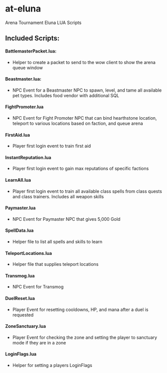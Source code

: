 # at-eluna
Arena Tournament Eluna LUA Scripts

## **Included Scripts:**
#### BattlemasterPacket.lua: 
- Helper to create a packet to send to the wow client to show the arena queue window
#### Beastmaster.lua:
- NPC Event for a Beastmaster NPC to spawn, level, and tame all available pet types. Includes food vendor with additional SQL
#### FightPromoter.lua
- NPC Event for Fight Promoter NPC that can bind hearthstone location, teleport to various locations based on faction, and queue arena
#### FirstAid.lua
- Player first login event to train first aid
#### InstantReputation.lua
- Player first login event to gain max reputations of specific factions
#### LearnAll.lua
- Player first login event to train all available class spells from class quests and class trainers. Includes all weapon skills
#### Paymaster.lua
- NPC Event for Paymaster NPC that gives 5,000 Gold
#### SpellData.lua
- Helper file to list all spells and skills to learn
#### TeleportLocations.lua
- Helper file that supplies teleport locations
#### Transmog.lua
- NPC Event for Transmog
#### DuelReset.lua
- Player Event for resetting cooldowns, HP, and mana after a duel is requested
#### ZoneSanctuary.lua
- Player Event for checking the zone and setting the player to sanctuary mode if they are in a zone
#### LoginFlags.lua
- Helper for setting a players LoginFlags